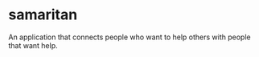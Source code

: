 # samaritan
An application that connects people who want to help others with people that want help.
